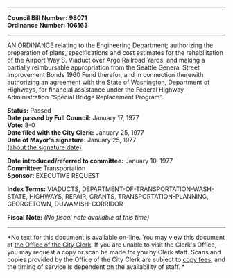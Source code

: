* * * * *  
  
**Council Bill Number: [](#h0)[](#h2)98071**   
**Ordinance Number: 106163**  
  
* * * * *  
  
AN ORDINANCE relating to the Engineering Department; authorizing the preparation of plans, specifications and cost estimates for the rehabilitation of the Airport Way S. Viaduct over Argo Railroad Yards, and making a partially reimbursable appropriation from the Seattle General Street Improvement Bonds 1960 Fund therefor, and in connection therewith authorizing an agreement with the State of Washington, Department of Highways, for financial assistance under the Federal Highway Administration "Special Bridge Replacement Program".  
  
**Status:** Passed   
**Date passed by Full Council:** January 17, 1977   
**Vote:** 8-0   
**Date filed with the City Clerk:** January 25, 1977   
**Date of Mayor's signature:** January 25, 1977   
[(about the signature date)](/~public/approvaldate.htm)   
  
  
**Date introduced/referred to committee:** January 10, 1977   
**Committee:** Transportation   
**Sponsor:** EXECUTIVE REQUEST   
  
**Index Terms:** VIADUCTS, DEPARTMENT-OF-TRANSPORTATION-WASH-STATE, HIGHWAYS, REPAIR, GRANTS, TRANSPORTATION-PLANNING, GEORGETOWN, DUWAMISH-CORRIDOR  
  
**Fiscal Note:** *(No fiscal note available at this time)*  
  
* * * * *  
  
*No text for this document is available on-line. You may view this document at [the Office of the City Clerk](http://www.seattle.gov/leg/clerk/contactUs.htm). If you are unable to visit the Clerk's Office, you may request a copy or scan be made for you by Clerk staff. Scans and copies provided by the Office of the City Clerk are subject to [copy fees](http://clerk.seattle.gov/~public/clerkfees.htm), and the timing of service is dependent on the availability of staff. *  
  
  
